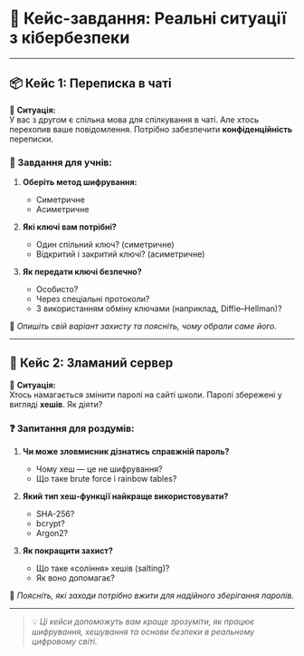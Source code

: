 # 🧩 Кейс-завдання: Реальні ситуації з кібербезпеки

---

## 📦 Кейс 1: Переписка в чаті

🎯 **Ситуація:**  
У вас з другом є спільна мова для спілкування в чаті. Але хтось перехопив ваше повідомлення. Потрібно забезпечити **конфіденційність** переписки.

### 🧠 Завдання для учнів:
1. **Оберіть метод шифрування:**
   - Симетричне
   - Асиметричне

2. **Які ключі вам потрібні?**
   - Один спільний ключ? (симетричне)
   - Відкритий і закритий ключі? (асиметричне)

3. **Як передати ключі безпечно?**
   - Особисто?
   - Через спеціальні протоколи?
   - З використанням обміну ключами (наприклад, Diffie–Hellman)?

📝 *Опишіть свій варіант захисту та поясніть, чому обрали саме його.*

---

## 🔐 Кейс 2: Зламаний сервер

🎯 **Ситуація:**  
Хтось намагається змінити паролі на сайті школи. Паролі збережені у вигляді **хешів**. Як діяти?

### ❓ Запитання для роздумів:
1. **Чи може зловмисник дізнатись справжній пароль?**
   - Чому хеш — це не шифрування?
   - Що таке brute force і rainbow tables?

2. **Який тип хеш-функції найкраще використовувати?**
   - SHA-256?
   - bcrypt?
   - Argon2?

3. **Як покращити захист?**
   - Що таке «соління» хешів (salting)?
   - Як воно допомагає?

📝 *Поясніть, які заходи потрібно вжити для надійного зберігання паролів.*

---

> 💡 *Ці кейси допоможуть вам краще зрозуміти, як працює шифрування, хешування та основи безпеки в реальному цифровому світі.*

